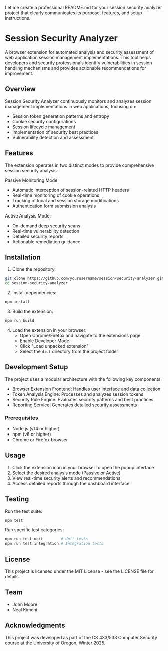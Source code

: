 Let me create a professional README.md for your session security analyzer project that clearly communicates its purpose, features, and setup instructions.

# Session Security Analyzer

A browser extension for automated analysis and security assessment of web application session management implementations. This tool helps developers and security professionals identify vulnerabilities in session handling mechanisms and provides actionable recommendations for improvement.

## Overview

Session Security Analyzer continuously monitors and analyzes session management implementations in web applications, focusing on:

- Session token generation patterns and entropy
- Cookie security configurations
- Session lifecycle management
- Implementation of security best practices
- Vulnerability detection and assessment

## Features

The extension operates in two distinct modes to provide comprehensive session security analysis:

Passive Monitoring Mode:
- Automatic interception of session-related HTTP headers
- Real-time monitoring of cookie operations
- Tracking of local and session storage modifications
- Authentication form submission analysis

Active Analysis Mode:
- On-demand deep security scans
- Real-time vulnerability detection
- Detailed security reports
- Actionable remediation guidance

## Installation

1. Clone the repository:
```bash
git clone https://github.com/yourusername/session-security-analyzer.git
cd session-security-analyzer
```

2. Install dependencies:
```bash
npm install
```

3. Build the extension:
```bash
npm run build
```

4. Load the extension in your browser:
   - Open Chrome/Firefox and navigate to the extensions page
   - Enable Developer Mode
   - Click "Load unpacked extension"
   - Select the `dist` directory from the project folder

## Development Setup

The project uses a modular architecture with the following key components:

- Browser Extension Frontend: Handles user interface and data collection
- Token Analysis Engine: Processes and analyzes session tokens
- Security Rule Engine: Evaluates security patterns and best practices
- Reporting Service: Generates detailed security assessments

### Prerequisites

- Node.js (v14 or higher)
- npm (v6 or higher)
- Chrome or Firefox browser

## Usage

1. Click the extension icon in your browser to open the popup interface
2. Select the desired analysis mode (Passive or Active)
3. View real-time security alerts and recommendations
4. Access detailed reports through the dashboard interface

## Testing

Run the test suite:
```bash
npm test
```

Run specific test categories:
```bash
npm run test:unit        # Unit tests
npm run test:integration # Integration tests
```

## License

This project is licensed under the MIT License - see the LICENSE file for details.

## Team

- John Moore
- Neal Kimchi

## Acknowledgments

This project was developed as part of the CS 433/533 Computer Security course at the University of Oregon, Winter 2025.